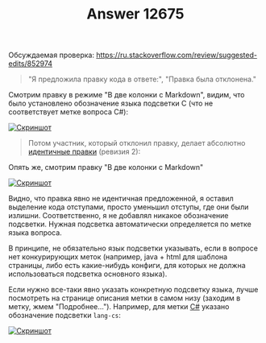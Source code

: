 ﻿---
title: "Answer 12675"
se.owner.user_id: 1365
se.owner.display_name: "insolor"
se.owner.link: "https://ru.meta.stackoverflow.com/users/1365/insolor"
se.answer_id: 12675
se.question_id: 12674
se.post_type: answer
se.is_accepted: False
---
<p>Обсуждаемая проверка: <a href="https://ru.stackoverflow.com/review/suggested-edits/852974">https://ru.stackoverflow.com/review/suggested-edits/852974</a></p>
<blockquote>
<p>&quot;Я предложила правку кода в ответе:&quot;, &quot;Правка была отклонена.&quot;</p>
</blockquote>
<p>Смотрим правку в режиме &quot;В две колонки с Markdown&quot;, видим, что было установлено обозначение языка подсветки C (что не соответствует метке вопроса C#):</p>
<p><a href="https://i.stack.imgur.com/ZSmCk.png" rel="nofollow noreferrer"><img src="https://i.stack.imgur.com/ZSmCk.png" alt="Скриншот" /></a></p>
<blockquote>
<p>Потом участник, который отклонил правку, делает абсолютно <a href="https://ru.stackoverflow.com/posts/1307799/revisions">идентичные правки</a> (ревизия 2):</p>
</blockquote>
<p>Опять же, смотрим правку &quot;В две колонки с Markdown&quot;</p>
<p><a href="https://i.stack.imgur.com/DTY52.png" rel="nofollow noreferrer"><img src="https://i.stack.imgur.com/DTY52.png" alt="Скриншот" /></a></p>
<p>Видно, что правка явно не идентичная предложенной, я оставил выделение кода отступами, просто уменьшил отступы, где они были излишни. Соответственно, я не добавлял никакое обозначение подсветки. Нужная подсветка автоматически определяется по метке языка вопроса.</p>
<p>В принципе, не обязательно язык подсветки указывать, если в вопросе нет конкурирующих меток (например, java + html для шаблона страницы, либо есть какие-нибудь конфиги, для которых не должна использоваться подсветка основного языка).</p>
<p>Если нужно все-таки явно указать конкретную подсветку языка, лучше посмотреть на странице описания метки в самом низу (заходим в метку, жмем &quot;Подробнее...&quot;). Например, для метки <a href="https://ru.stackoverflow.com/tags/c%23/info">C#</a> указано обозначение подсветки <code>lang-cs</code>:</p>
<p><a href="https://i.stack.imgur.com/BXoGT.png" rel="nofollow noreferrer"><img src="https://i.stack.imgur.com/BXoGT.png" alt="Скриншот" /></a></p>
